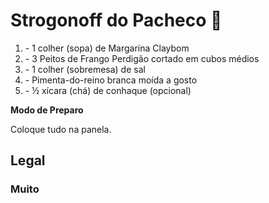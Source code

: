 # Strogonoff do Pacheco :chicken: #

1. \- 1 colher (sopa) de Margarina Claybom
2. \- 3 Peitos de Frango Perdigão cortado em cubos médios
3. \- 1 colher (sobremesa) de sal
4. \- Pimenta-do-reino branca moída a gosto
5. \- ½ xícara (chá) de conhaque (opcional)

**Modo de Preparo**

Coloque tudo na panela.

## Legal ##



### Muito ###

